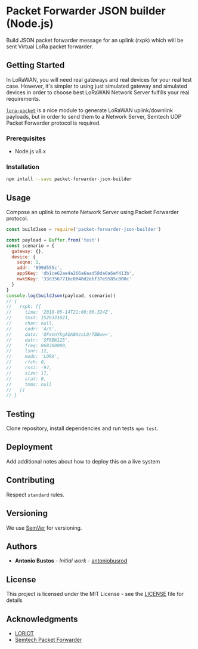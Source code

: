 # Packet Forwarder JSON builder (Node.js)

Build JSON packet forwarder message for an uplink (rxpk) which will be sent Virtual LoRa packet forwarder.

## Getting Started

In LoRaWAN, you will need real gateways and real devices for your real test case. However, it's simpler to using just simulated gateway and simulated devices in order to choose best LoRaWAN Network Server fulfills your real requirements.

[`lora-packet`](https://github.com/anthonykirby/lora-packet) is a nice module to generate LoRaWAN uplink/downlink payloads, but in order to send them to a Network Server, Semtech UDP Packet Forwarder protocol is required.

### Prerequisites

- Node.js v8.x

### Installation

```sh
npm intall --save packet-forwarder-json-builder
```

## Usage

Compose an uplink to remote Network Server using Packet Forwarder protocol.


```javascript
const buildJson = require('packet-forwarder-json-builder')

const payload = Buffer.from('test')
const scenario = {
  gateway: {},
  device: {
    seqno: 1,
    addr: '899d555c',
    appSKey: 'db1ce62ae4a266a6aad58da0a6ef413b',
    nwkSKey: '33d356771bc0840d2ebf37e9585c800c'
  }
}
console.log(buildJson(payload, scenario))
// {
//   rxpk: [{
//     time: '2018-05-14T21:00:06.324Z',
//     tmst: 1526331621,
//     chan: null,
//     codr: '4/5',
//     data: 'QFxVnYkgAQABAzcL0/TBBww=',
//     datr: 'SF8BW125',
//     freq: 868300000,
//     lsnr: 12,
//     modu: 'LORA',
//     rfch: 0,
//     rssi: -97,
//     size: 17,
//     stat: 0,
//     tmms: null
//   }]
// }

```

## Testing

Clone repository, install dependencies and run tests `npm test`.

## Deployment

Add additional notes about how to deploy this on a live system

## Contributing

Respect `standard` rules.

## Versioning

We use [SemVer](http://semver.org/) for versioning.

## Authors

* **Antonio Bustos** - *Initial work* - [antoniobusrod](https://github.com/antoniobusrod)

## License

This project is licensed under the MIT License - see the [LICENSE](LICENSE) file for details

## Acknowledgments

* [LORIOT](https://loriot.io)
* [Semtech Packet Forwarder](https://github.com/Lora-net/packet_forwarder)
